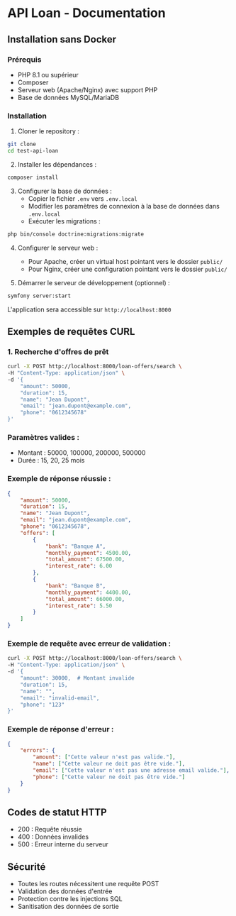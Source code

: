# API Loan - Documentation

## Installation sans Docker

### Prérequis
- PHP 8.1 ou supérieur
- Composer
- Serveur web (Apache/Nginx) avec support PHP
- Base de données MySQL/MariaDB

### Installation

1. Cloner le repository :
```bash
git clone 
cd test-api-loan
```

2. Installer les dépendances :
```bash
composer install
```

3. Configurer la base de données :
   - Copier le fichier `.env` vers `.env.local`
   - Modifier les paramètres de connexion à la base de données dans `.env.local`
   - Exécuter les migrations :
```bash
php bin/console doctrine:migrations:migrate
```

4. Configurer le serveur web :
   - Pour Apache, créer un virtual host pointant vers le dossier `public/`
   - Pour Nginx, créer une configuration pointant vers le dossier `public/`

5. Démarrer le serveur de développement (optionnel) :
```bash
symfony server:start
```

L'application sera accessible sur `http://localhost:8000`

## Exemples de requêtes CURL

### 1. Recherche d'offres de prêt

```bash
curl -X POST http://localhost:8000/loan-offers/search \
-H "Content-Type: application/json" \
-d '{
    "amount": 50000,
    "duration": 15,
    "name": "Jean Dupont",
    "email": "jean.dupont@example.com",
    "phone": "0612345678"
}'
```

### Paramètres valides :
- Montant : 50000, 100000, 200000, 500000
- Durée : 15, 20, 25 mois

### Exemple de réponse réussie :
```json
{
    "amount": 50000,
    "duration": 15,
    "name": "Jean Dupont",
    "email": "jean.dupont@example.com",
    "phone": "0612345678",
    "offers": [
        {
            "bank": "Banque A",
            "monthly_payment": 4500.00,
            "total_amount": 67500.00,
            "interest_rate": 6.00
        },
        {
            "bank": "Banque B",
            "monthly_payment": 4400.00,
            "total_amount": 66000.00,
            "interest_rate": 5.50
        }
    ]
}
```

### Exemple de requête avec erreur de validation :
```bash
curl -X POST http://localhost:8000/loan-offers/search \
-H "Content-Type: application/json" \
-d '{
    "amount": 30000,  # Montant invalide
    "duration": 15,
    "name": "",
    "email": "invalid-email",
    "phone": "123"
}'
```

### Exemple de réponse d'erreur :
```json
{
    "errors": {
        "amount": ["Cette valeur n'est pas valide."],
        "name": ["Cette valeur ne doit pas être vide."],
        "email": ["Cette valeur n'est pas une adresse email valide."],
        "phone": ["Cette valeur ne doit pas être vide."]
    }
}
```

## Codes de statut HTTP
- 200 : Requête réussie
- 400 : Données invalides
- 500 : Erreur interne du serveur

## Sécurité
- Toutes les routes nécessitent une requête POST
- Validation des données d'entrée
- Protection contre les injections SQL
- Sanitisation des données de sortie
